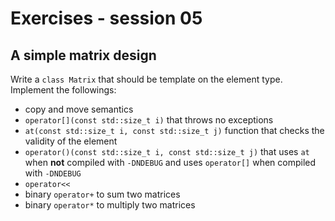 # Exercises - session 05

## A simple matrix design

Write a `class Matrix` that should be template on the element type. Implement the followings:
- copy and move semantics
- `operator[](const std::size_t i)` that throws no exceptions
- `at(const std::size_t i, const std::size_t j)` function that checks the validity of the element
- `operator()(const std::size_t i, const std::size_t j)` that uses `at` when **not** compiled with `-DNDEBUG` and uses `operator[]` when compiled with `-DNDEBUG`
- `operator<<`
- binary `operator+` to sum two matrices
- binary `operator*` to multiply two matrices